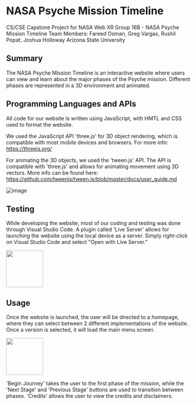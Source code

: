 # NASA Psyche Mission Timeline
CS/CSE Capstone Project for NASA Web XR Group 16B - NASA Psyche Mission Timeline
Team Members: Fareed Osman, Greg Vargas, Rushil Popat, Joshua Holloway
Arizona State University

## Summary

The NASA Psyche Mission Timeline is an interactive website where users can view
and learn about the major phases of the Psyche mission. Different phases are
represented in a 3D environment and animated.

## Programming Languages and APIs

All code for our website is written using JavaScript, with HMTL and CSS used
to format the website.

We used the JavaScript API 'three.js' for 3D object rendering, which is compatible
with most mobile devices and browsers. For more info: https://threejs.org/

For animating the 3D objects, we used the 'tween.js' API. The API is compatible
with 'three.js' and allows for animating movement using 3D vectors. More info
can be found here: https://github.com/tweenjs/tween.js/blob/master/docs/user_guide.md

![image](https://user-images.githubusercontent.com/51924553/120755568-fe0e9480-c4c2-11eb-8dad-42b4b182da20.png)


## Testing

While developing the website, most of our coding and testing was done through
Visual Studio Code. A plugin called 'Live Server' allows for launching the
website using the local device as a server. Simply right-click on Visual
Studio Code and select "Open with Live Server."

<img src="https://user-images.githubusercontent.com/51924553/120755390-c56ebb00-c4c2-11eb-9cf6-24a4892030a3.png" width="100" height="100">

## Usage

Once the website is launched, the user will be directed to a homepage, where
they can select between 2 different implementations of the website. Once a
version is selected, it will load the main menu screen.

<img src="https://user-images.githubusercontent.com/51924553/120755668-20081700-c4c3-11eb-9664-b66cca46473a.png" width="100" height="100">

'Begin Journey' takes the user to the first phase of the mission, while the 
'Next Stage' and 'Previous Stage' buttons are used to transition between phases.
'Credits' allows the user to view the credits and disclaimers.
